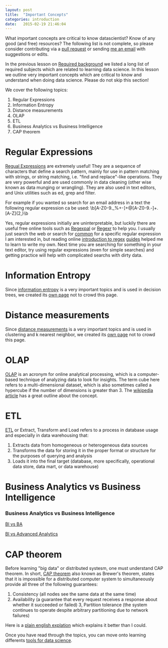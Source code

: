 ```yaml
---
layout: post
title:  "Important Concepts"
categories: introduction 
date:   2015-02-19 21:46:04
---
```


What important concepts are critical to know datascientist? Know of any good (and free) resources? The following list is not complete, so please consider contributing via a [pull request](http://github.com/datascienceguide/datascienceguide.github.io/) or sending [me an email](mailto:andrew@andrewandrade.ca) with suggestions or edits.

In the previous lesson on [Required background](/required-background/) we listed a long list of required subjects which are related to learning data science.  In this lesson we outline very important concepts which are critical to know and understand when doing data science. Please do not skip this section! 

We cover the following topics:
1. Regular Expressions 
2. Information Entropy
3. Distance measurements
4. OLAP
5. ETL
6. Business Analytics vs Business Intelligence
7. CAP theorem

# Regular Expressions 

[Regual Expressions](https://en.wikipedia.org/wiki/Regular_expression) are extremely useful!  They are a sequence of characters that define a search pattern, mainly for use in pattern matching with strings, or string matching, i.e. "find and replace"-like operations.  They are very powerful and are used commonly in data cleaning (other wise known as data munging or wrangling).  They are also used in text editors, and Unix utilities such as ed, grep and filter.

For example if you wanted so search for an email address in a text the following regular expression ca be used:
    \b[A-Z0-9._%+-]+@[A-Z0-9.-]+\.[A-Z]{2,}\b 

Yes, regular expressions initially are uninterpretable, but luckily there are useful free online tools such as [Regexpal](http://www.regexpal.com/) or [Regexr](http://regexr.com/) to help you.  I usually just search the web or search for [common](http://code.tutsplus.com/tutorials/8-regular-expressions-you-should-know--net-6149) for a specific regular expression I am interested in, but reading online [introduction to regex](http://codular.com/regex) [guides](http://www.aivosto.com/vbtips/regex.html) helped me to learn to write my own.  Next time you are searching for something in your text editor, try using regular expressions (even for simple searches) and getting practice will help with complicated searchs with dirty data.


# Information Entropy

Since [information entropy](/information-entropy) is a very important topics and is used in decision trees, we created its [own page](/information-entropy) not to crowd this page.

# Distance measurements

Since [distance measurements](/distance-measurements) is a very important topics and is used in clustering and k nearest neighbor, we created its [own page](/distance-measurements) not to crowd this page.

# OLAP

[OLAP](https://en.wikipedia.org/wiki/OLAP_cube) is an acronym for online analytical processing, which is a computer-based technique of analyzing data to look for insights. The term cube here refers to a multi-dimensional dataset, which is also sometimes called a hypercube if the number of dimensions is greater than 3.  The [wikipedia article](https://en.wikipedia.org/wiki/OLAP_cube) has a great outline about the concept.

# ETL
[ETL](https://en.wikipedia.org/wiki/Extract,_transform,_load)  or Extract, Transform and Load refers to a process in database usage and especially in data warehousing that:

1. Extracts data from homogeneous or heterogeneous data sources
2. Transforms the data for storing it in the proper format or structure for the purposes of querying and analysis
3. Loads it into the final target (database, more specifically, operational data store, data mart, or data warehouse)

# Business Analytics vs Business Intelligence

### Business Analytics vs Business Intelligence

[BI vs BA](https://www.quora.com/What-is-the-difference-between-business-intelligence-and-business-analytics-1)

[BI vs Advanced Analytics](https://rapidminer.com/summarizing-differences-business-intelligence-advanced-analytics/)

# CAP theorem

Before learning "big data" or distributed systesm, one must understand CAP theorem.  In short, [CAP theorem](https://en.wikipedia.org/wiki/CAP_theorem)  also known as Brewer's theorem, states that it is impossible for a distributed computer system to simultaneously provide all three of the following guarantees:
1. Consistency (all nodes see the same data at the same time)
2. Availability (a guarantee that every request receives a response about whether it succeeded or failed)
3, Partition tolerance (the system continues to operate despite arbitrary partitioning due to network failures)

Here is a [plain english explation](http://ksat.me/a-plain-english-introduction-to-cap-theorem/) which explains it better than I could.

Once you have read through the topics, you can move onto learning differents [tools for data science](/opensource-tools-for-datascience).

